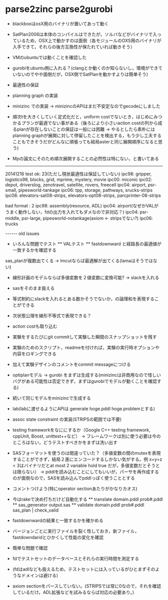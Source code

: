 parse2zinc
parse2gurobi
==========
 * blackboxはosX用のバイナリが置いてあって動く
 * SatPlan2006は本体のコンパイルはできたが，ソルバなどがバイナリで入っているため，OSX上で動かすのは面倒（各モジュールのOXS用のバイナリが入手できて，それらの後方互換性が保たれていれば動きそう）
 * VMのubuntuでは動くことを確認した
 * gurobiをubuntu側に入れる？(clangとか動くのか知らないし，環境ができていないのでやや面倒だが，OSX側でSatPlanを動かすよりは簡単そう)

 * 最適性の保証
 * planning graph の実装
 * minizinc での実装 -> minizincのAPIはまだ不安定なのでgecodeにしました

 * 順次tを大きくしていく定式化だと，uniform costでないとき，はじめにみつかるプランが最適でない事がある（後ろにより小さいaction costの列から成るplanが存在しないことの保証は一般には困難 -> やるとしたら素朴にはplanning graphが展開に対して停留したことを検出する，もう少し工夫することもできそうだがどんなに頑張っても結局asterと同じ展開順序になると思う)

 * Mpの論文にそのため順次展開することの必然性は特にない，と書いてある

-------

20141216 test
ok: 23(ただし現状最適性は保証していない)
 ipc98: gripper, logistics98, blocks, grid, mprime, mystery, movie
 ipc00: miconic
 ipc02: depot, driverslog, zenotravel, satellite, rovers, freecell
 ipc04: airport, psr-small, pipesworld-tankage
 ipc06: tpp, storage, pathways, srucks-strips
 ipc08: elevators-sat08-strips, elevators-opt08-strips, parcprinter-08-strips

bad format : 2
 ipc98: assembly(resource, ADL)
 ipc04: airport(なぜかVALがうまく動作しない，fdの出力を入れてもダメなので非対応？)
 ipc04: psr-middle, psr-large, pipesworld-notankage(axiom <- stripsでない?)
 ipc06: trucks



------ old issues

* いろんな問題でテスト
 ** VALテスト
 ** fastdownward と経路長の最適値が一致するかを確認する

sas_planが複数出てくる
 -> lmcutならば最適解が出てくる(lamaはそうではない)

* 線形計画のモデルならば多値変数を２値変数に変換可能? -> slackを入れる
* sasをそのまま扱える
* 等式制約にslackを入れるとある数かそうでないか，の論理和を表現することができる

* 次状態公理を線形不等式で表現できる？

* action costも取り込む

* 実験をするたびにgit commitして実験した瞬間のスナップショットを残す
* 実験のためのスクリプト，readmeを付ければ，実験の実行時オプションや内容をロギングできる
* 加えて実験デザインのコメントをcommit messageにつける

 * optiplanモデル -> gurobi をまずは生成する(minizincは非商用なので怪しいバグがある可能性は否定できず，まずはgurobiでモデルが動くことを確認する)
 
 * 続いて同じモデルをminizincで生成する
 
 * lab(labに渡せるようにAPIは generate hoge.pddl hoge.problemとする)

 * assoc state constraint の実装(STRIPSの範囲では不要)

 * testing frameworkをなににするか（Google C++ testing framework, cppUnit, Boost, unittest++など）
  -> フレームワークは別に使う必要は今のところはない，どうテストすべきかをまずは洗い出す

 * SASフォーマットを使うのは間違っていた？（多値変数の間のmutexを表現することができず，結局２進にエンコードするしかない気がする。例 x+y+z < 3はバイナリだとat most 2 variable hold true だが，多値変数だとそうとは限らない）
  -> pddlを読み込むことにしてもいいが，パーサを再作成するのが面倒なので，SASを読み込んでpddlっぽく使うこととする

 * コメントつけよう(特にoperator sectionあたりがかなりカオス)

 * 今はrakeで決め打ちだけど自動化する
 ** translate domain.pddl prob#.pddl
 ** sas_generator output.sas
 ** validate domain.pddl prob#.pddl sas_plan | check_valid

 * fastdownwardの結果と一致するかを確かめる
 * バージョンごとに実行ファイルを裂く性しておき，新ファイル，fastdowndaridとひかくして性能の変化を確認

 * 簡単な問題で確認
 * fdでテストセットのデータベースとそれらの実行時間を測定する
 * (fdはadlなども扱えるため，テストセットには入っているがひとまずそのようなドメインは避ける)

 * axiom sectionをパースしていない。(STRIPSでは常に0なので，それを確認しているだけ。ADL拡張などを試みるならば対応の必要あり。)
